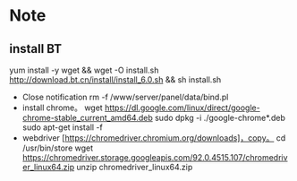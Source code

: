 # Note
## install BT
yum install -y wget && wget -O install.sh http://download.bt.cn/install/install_6.0.sh && sh install.sh
- Close notification 
rm -f /www/server/panel/data/bind.pl
- install chrome。
wget https://dl.google.com/linux/direct/google-chrome-stable_current_amd64.deb
sudo dpkg -i ./google-chrome*.deb
sudo apt-get install -f
- webdriver [https://chromedriver.chromium.org/downloads]，copy。
cd /usr/bin/store
wget https://chromedriver.storage.googleapis.com/92.0.4515.107/chromedriver_linux64.zip
unzip chromedriver_linux64.zip

<!-- 
chrome_options = webdriver.ChromeOptions()
chrome_options.add_argument('--headless')
chrome_options.add_argument('--no-sandbox')
chrome_options.add_argument('--disable-dev-shm-usage')
chrome_options.add_argument('start-maximized')
chrome_options.add_argument("--disable-extensions")
chrome_options.add_argument('--disable-browser-side-navigation')
chrome_options.add_argument('enable-automation')
chrome_options.add_argument('--disable-infobars')
chrome_options.add_argument('enable-features=NetworkServiceInProcess') 
-->
    